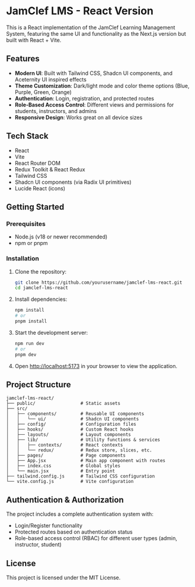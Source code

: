 # JamClef LMS - React Version

This is a React implementation of the JamClef Learning Management System, featuring the same UI and functionality as the Next.js version but built with React + Vite.

## Features

- **Modern UI**: Built with Tailwind CSS, Shadcn UI components, and Aceternity UI inspired effects
- **Theme Customization**: Dark/light mode and color theme options (Blue, Purple, Green, Orange)
- **Authentication**: Login, registration, and protected routes
- **Role-Based Access Control**: Different views and permissions for students, instructors, and admins
- **Responsive Design**: Works great on all device sizes

## Tech Stack

- React 
- Vite
- React Router DOM
- Redux Toolkit & React Redux
- Tailwind CSS
- Shadcn UI components (via Radix UI primitives)
- Lucide React (icons)

## Getting Started

### Prerequisites

- Node.js (v18 or newer recommended)
- npm or pnpm

### Installation

1. Clone the repository:
   ```bash
   git clone https://github.com/yourusername/jamclef-lms-react.git
   cd jamclef-lms-react
   ```

2. Install dependencies:
   ```bash
   npm install
   # or
   pnpm install
   ```

3. Start the development server:
   ```bash
   npm run dev
   # or
   pnpm dev
   ```

4. Open [http://localhost:5173](http://localhost:5173) in your browser to view the application.

## Project Structure

```
jamclef-lms-react/
├── public/                 # Static assets
├── src/
│   ├── components/         # Reusable UI components
│   │   └── ui/             # Shadcn UI components
│   ├── config/             # Configuration files
│   ├── hooks/              # Custom React hooks
│   ├── layouts/            # Layout components
│   ├── lib/                # Utility functions & services
│   │   ├── contexts/       # React contexts
│   │   └── redux/          # Redux store, slices, etc.
│   ├── pages/              # Page components
│   ├── App.jsx             # Main app component with routes
│   ├── index.css           # Global styles
│   └── main.jsx            # Entry point
├── tailwind.config.js      # Tailwind CSS configuration
└── vite.config.js          # Vite configuration
```

## Authentication & Authorization

The project includes a complete authentication system with:

- Login/Register functionality
- Protected routes based on authentication status
- Role-based access control (RBAC) for different user types (admin, instructor, student)

## License

This project is licensed under the MIT License.

